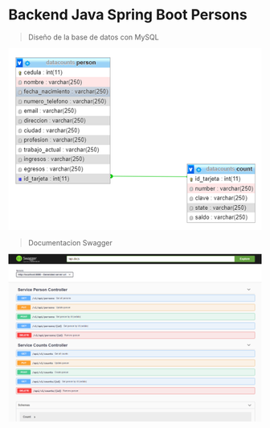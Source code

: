# Backend Java Spring Boot Persons   

> Diseño de la base de datos con MySQL

![imagen](imagenes/DisenoBackendPersonas.PNG)

> Documentacion Swagger

![image](imagenes/swagger.PNG)

